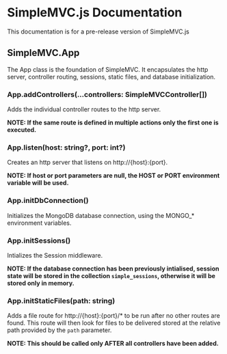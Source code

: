 # SimpleMVC.js Documentation
This documentation is for a pre-release version of SimpleMVC.js

## SimpleMVC.App
The App class is the foundation of SimpleMVC. It encapsulates the http server, controller routing, sessions, static files, and database initialization.

### App.addControllers(...controllers: SimpleMVCController[])
Adds the individual controller routes to the http server. 

**NOTE: If the same route is defined in multiple actions only the first one is executed.**

### App.listen(host: string?, port: int?)
Creates an http server that listens on http://{host}:{port}.

**NOTE: If host or port parameters are null, the HOST or PORT environment variable will be used.**

### App.initDbConnection()
Initializes the MongoDB database connection, using the MONGO_* environment variables.

### App.initSessions()
Intializes the Session middleware.

**NOTE: If the database connection has been previously intialised, session state will be stored in the collection `simple_sessions`, otherwise it will be stored only in memory.**

### App.initStaticFiles(path: string)
Adds a file route for http://{host}:{port}/* to be run after no other routes are found. This route will then look for files to be delivered stored at the relative path provided by the `path` parameter.

**NOTE: This should be called only AFTER all controllers have been added.**